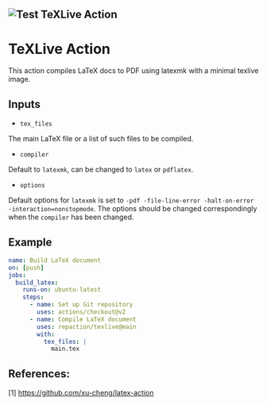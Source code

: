 ![Test TeXLive Action](https://github.com/repaction/texlive/workflows/Test%20TeXLive%20Action/badge.svg)
---

# TeXLive Action

This action compiles LaTeX docs to PDF using latexmk with a minimal texlive image.

## Inputs

- `tex_files`

The main LaTeX file or a list of such files to be compiled.

- `compiler`

Default to `latexmk`, can be changed to `latex` or `pdflatex`.

- `options`

Default options for `latexmk` is set to `-pdf -file-line-error -halt-on-error -interaction=nonstopmode`. The options should be changed correspondingly when the `compiler` has been changed.


## Example

```yaml
name: Build LaTeX document
on: [push]
jobs:
  build_latex:
    runs-on: ubuntu-latest
    steps:
      - name: Set up Git repository
        uses: actions/checkout@v2
      - name: Compile LaTeX document
        uses: repaction/texlive@main
        with:
          tex_files: |
            main.tex
```

## References:

[1] <https://github.com/xu-cheng/latex-action>
